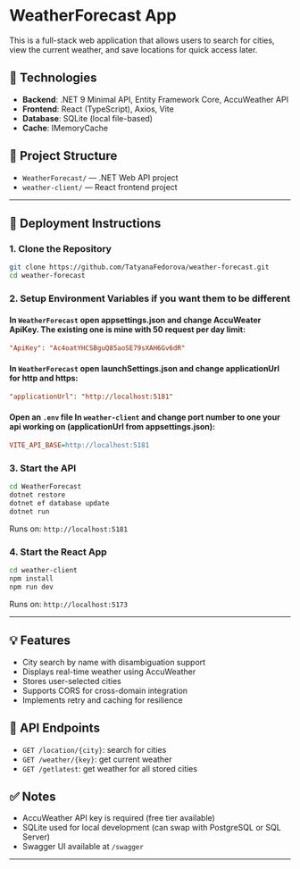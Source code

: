 # WeatherForecast App

This is a full-stack web application that allows users to search for cities, view the current weather, and save locations for quick access later.

## 🧱 Technologies

- **Backend**: .NET 9 Minimal API, Entity Framework Core, AccuWeather API
- **Frontend**: React (TypeScript), Axios, Vite
- **Database**: SQLite (local file-based)
- **Cache**: IMemoryCache

## 📂 Project Structure

- `WeatherForecast/` — .NET Web API project
- `weather-client/` — React frontend project

---

## 🚀 Deployment Instructions

### 1. Clone the Repository

```bash
git clone https://github.com/TatyanaFedorova/weather-forecast.git
cd weather-forecast
```

### 2. Setup Environment Variables if you want them to be different

#### In `WeatherForecast` open appsettings.json and change AccuWeater ApiKey. The existing one is mine with 50 request per day limit:

```ini
"ApiKey": "Ac4oatYHCSBguQ85aoSE79sXAH6Gv6dR"
```

#### In `WeatherForecast` open launchSettings.json and change applicationUrl for http and https:

```ini
"applicationUrl": "http://localhost:5181"
```

#### Open an `.env` file In `weather-client` and change port number to one your api working on (applicationUrl from appsettings.json):

```ini
VITE_API_BASE=http://localhost:5181
```

### 3. Start the API

```bash
cd WeatherForecast
dotnet restore
dotnet ef database update
dotnet run
```

Runs on: `http://localhost:5181`

### 4. Start the React App

```bash
cd weather-client
npm install
npm run dev
```

Runs on: `http://localhost:5173`

---

## 💡 Features

- City search by name with disambiguation support
- Displays real-time weather using AccuWeather
- Stores user-selected cities
- Supports CORS for cross-domain integration
- Implements retry and caching for resilience

## 🧪 API Endpoints

- `GET /location/{city}`: search for cities
- `GET /weather/{key}`: get current weather
- `GET /getlatest`: get weather for all stored cities

## ✅ Notes

- AccuWeather API key is required (free tier available)
- SQLite used for local development (can swap with PostgreSQL or SQL Server)
- Swagger UI available at `/swagger`

---


